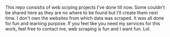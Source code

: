 This repo consistis of web scrping projects I've done till now. Some couldn't be shared here as they are no where to be found but I'll create them next time.
I don't own the websites from which data was scraped. It was all done for fun and learning purpose.
If you feel like you need my services for this work, feel free to contact me, web scraping is fun and I want fun. Lol.
